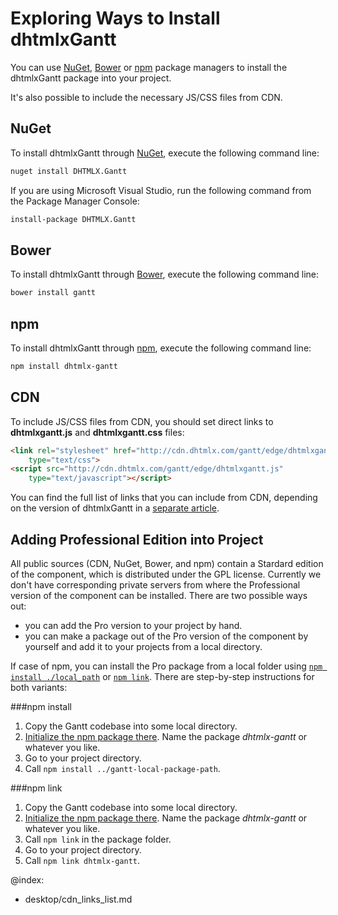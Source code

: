 Exploring Ways to Install dhtmlxGantt 
====================================

You can use [NuGet](http://www.nuget.org/), [Bower](http://bower.io/) or [npm](https://www.npmjs.com/) package managers to install the dhtmlxGantt package into your project.

It's also possible to include the necessary JS/CSS files from CDN.

NuGet
-------------------------

To install dhtmlxGantt through [NuGet](http://www.nuget.org/), execute the following command line:

~~~html
nuget install DHTMLX.Gantt
~~~

If you are using Microsoft Visual Studio, run the following command from the Package Manager Console:

~~~html
install-package DHTMLX.Gantt
~~~


Bower
-------------------------

To install dhtmlxGantt through [Bower](http://bower.io/), execute the following command line:

~~~html
bower install gantt
~~~

npm
-------------------------

To install dhtmlxGantt through [npm](https://www.npmjs.com/package/dhtmlx-gantt), execute the following command line:

~~~html
npm install dhtmlx-gantt
~~~

CDN
-----

To include JS/CSS files from CDN, you should set direct links to **dhtmlxgantt.js** and **dhtmlxgantt.css** files:

~~~html
<link rel="stylesheet" href="http://cdn.dhtmlx.com/gantt/edge/dhtmlxgantt.css" 
    type="text/css"> 
<script src="http://cdn.dhtmlx.com/gantt/edge/dhtmlxgantt.js" 
    type="text/javascript"></script>
~~~

You can find the full list of links that you can include from CDN, depending on the version of dhtmlxGantt in a [separate article](desktop/cdn_links_list.md).

Adding Professional Edition into Project
---------------------------------

All public sources (CDN, NuGet, Bower, and npm) contain a Stardard edition of the component, which is distributed under the GPL license.
Currently we don't have corresponding private servers from where the Professional version of the component can be installed. There are two possible ways out:
 
- you can add the Pro version to your project by hand.
- you can make a package out of the Pro version of the component by yourself and add it to your projects from a local directory.

If case of npm, you can install the Pro package from a local folder using  [`npm install ./local_path`](https://docs.npmjs.com/cli/install) or [`npm link`](https://docs.npmjs.com/cli/link).
There are step-by-step instructions for both variants:

###npm install

1. Copy the Gantt codebase into some local directory.
2. [Initialize the npm package there](https://docs.npmjs.com/cli/init). Name the package *dhtmlx-gantt* or whatever you like.
3. Go to your project directory. 
4. Call `npm install ../gantt-local-package-path`.

###npm link

1. Copy the Gantt codebase into some local directory.
2. [Initialize the npm package there](https://docs.npmjs.com/cli/init). Name the package *dhtmlx-gantt* or whatever you like.
3. Call `npm link` in the package folder.
4. Go to your project directory.
5. Call `npm link dhtmlx-gantt`.


@index:
- desktop/cdn_links_list.md
